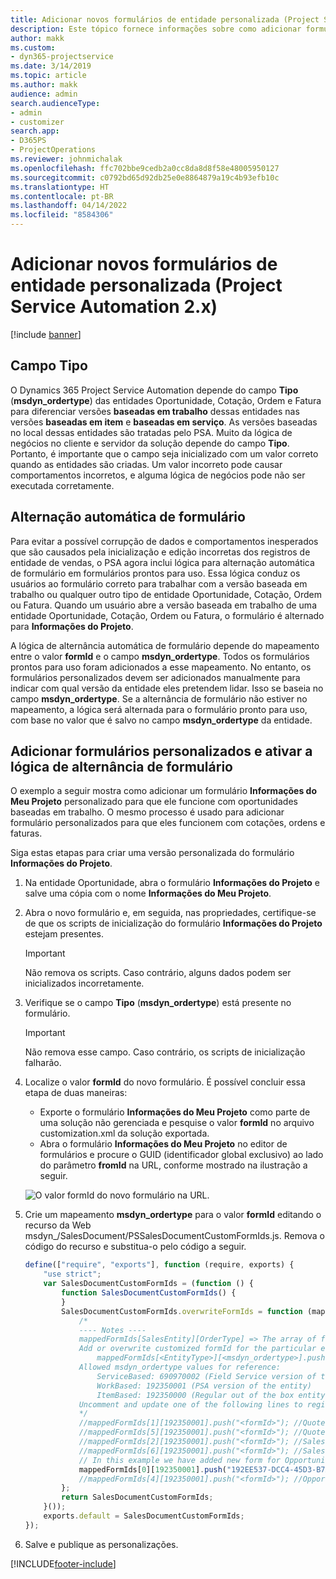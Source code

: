 ```yaml
---
title: Adicionar novos formulários de entidade personalizada (Project Service Automation 2.x)
description: Este tópico fornece informações sobre como adicionar formulários da entidade personalizada para oportunidades, cotações, ordens ou faturas no Dynamics 365 Project Service Automation 2.x.
author: makk
ms.custom:
- dyn365-projectservice
ms.date: 3/14/2019
ms.topic: article
ms.author: makk
audience: admin
search.audienceType:
- admin
- customizer
search.app:
- D365PS
- ProjectOperations
ms.reviewer: johnmichalak
ms.openlocfilehash: ffc702bbe9cedb2a0cc8da8d8f58e48005950127
ms.sourcegitcommit: c0792bd65d92db25e0e8864879a19c4b93efb10c
ms.translationtype: HT
ms.contentlocale: pt-BR
ms.lasthandoff: 04/14/2022
ms.locfileid: "8584306"
---
```

# <a name="add-new-custom-entity-forms-project-service-automation-2x"></a>Adicionar novos formulários de entidade personalizada (Project Service Automation 2.x)

[!include [banner](../../includes/psa-now-project-operations.md)]

## <a name="type-field"></a>Campo Tipo 

O Dynamics 365 Project Service Automation depende do campo **Tipo** (**msdyn\_ordertype**) das entidades Oportunidade, Cotação, Ordem e Fatura para diferenciar versões **baseadas em trabalho** dessas entidades nas versões **baseadas em item** e **baseadas em serviço**. As versões baseadas no local dessas entidades são tratadas pelo PSA. Muito da lógica de negócios no cliente e servidor da solução depende do campo **Tipo**. Portanto, é importante que o campo seja inicializado com um valor correto quando as entidades são criadas. Um valor incorreto pode causar comportamentos incorretos, e alguma lógica de negócios pode não ser executada corretamente.

## <a name="automatic-form-switching"></a>Alternação automática de formulário

Para evitar a possível corrupção de dados e comportamentos inesperados que são causados pela inicialização e edição incorretas dos registros de entidade de vendas, o PSA agora inclui lógica para alternação automática de formulário em formulários prontos para uso. Essa lógica conduz os usuários ao formulário correto para trabalhar com a versão baseada em trabalho ou qualquer outro tipo de entidade Oportunidade, Cotação, Ordem ou Fatura. Quando um usuário abre a versão baseada em trabalho de uma entidade Oportunidade, Cotação, Ordem ou Fatura, o formulário é alternado para **Informações do Projeto**.

A lógica de alternância automática de formulário depende do mapeamento entre o valor **formId** e o campo **msdyn\_ordertype**. Todos os formulários prontos para uso foram adicionados a esse mapeamento. No entanto, os formulários personalizados devem ser adicionados manualmente para indicar com qual versão da entidade eles pretendem lidar. Isso se baseia no campo **msdyn\_ordertype**. Se a alternância de formulário não estiver no mapeamento, a lógica será alternada para o formulário pronto para uso, com base no valor que é salvo no campo **msdyn\_ordertype** da entidade.

## <a name="add-custom-forms-and-turn-on-the-form-switching-logic"></a>Adicionar formulários personalizados e ativar a lógica de alternância de formulário

O exemplo a seguir mostra como adicionar um formulário **Informações do Meu Projeto** personalizado para que ele funcione com oportunidades baseadas em trabalho. O mesmo processo é usado para adicionar formulário personalizados para que eles funcionem com cotações, ordens e faturas.

Siga estas etapas para criar uma versão personalizada do formulário **Informações do Projeto**.

1. Na entidade Oportunidade, abra o formulário **Informações do Projeto** e salve uma cópia com o nome **Informações do Meu Projeto**.
2. Abra o novo formulário e, em seguida, nas propriedades, certifique-se de que os scripts de inicialização do formulário **Informações do Projeto** estejam presentes. 

    > [!IMPORTANT]
    > Não remova os scripts. Caso contrário, alguns dados podem ser inicializados incorretamente.

3. Verifique se o campo **Tipo** (**msdyn\_ordertype**) está presente no formulário. 

    > [!IMPORTANT]
    > Não remova esse campo. Caso contrário, os scripts de inicialização falharão.

4. Localize o valor **formId** do novo formulário. É possível concluir essa etapa de duas maneiras:

    - Exporte o formulário **Informações do Meu Projeto** como parte de uma solução não gerenciada e pesquise o valor **formId** no arquivo customization.xml da solução exportada.
    - Abra o formulário **Informações do Meu Projeto** no editor de formulários e procure o GUID (identificador global exclusivo) ao lado do parâmetro **fromId** na URL, conforme mostrado na ilustração a seguir.

    ![O valor formId do novo formulário na URL.](media/how-to-add-custom-forms-in-v2.0.png)

5. Crie um mapeamento **msdyn\_ordertype** para o valor **formId** editando o recurso da Web msdyn\_/SalesDocument/PSSalesDocumentCustomFormIds.js. Remova o código do recurso e substitua-o pelo código a seguir.

    ```javascript
    define(["require", "exports"], function (require, exports) {
        "use strict";
        var SalesDocumentCustomFormIds = (function () {
            function SalesDocumentCustomFormIds() {
            }
            SalesDocumentCustomFormIds.overwriteFormIds = function (mappedFormIds) {
                /*
                ---- Notes ----
                mappedFormIds[SalesEntity][OrderType] => The array of forms IDs that support particular entity and order type
                Add or overwrite customized formId for the particular entity and order type by calling:
                    mappedFormIds[<EntityType>][<msdyn_ordertype>].push("<formId>");
                Allowed msdyn_ordertype values for reference:
                    ServiceBased: 690970002 (Field Service version of the entity)
                    WorkBased: 192350001 (PSA version of the entity)
                    ItemBased: 192350000 (Regular out of the box entity)
                Uncomment and update one of the following lines to register custom PSA form for required entity:
                */      
                //mappedFormIds[1][192350001].push("<formId>"); //Quote
                //mappedFormIds[5][192350001].push("<formId>"); //Quote Line
                //mappedFormIds[2][192350001].push("<formId>"); //Sales Order
                //mappedFormIds[6][192350001].push("<formId>"); //Sales Order Line
                // In this example we have added new form for Opportunity
                mappedFormIds[0][192350001].push("192EE537-DCC4-45D3-B7AF-EA694B9113D2"); //Opportunity
                //mappedFormIds[4][192350001].push("<formId>"); //Opportunity Line
            };
            return SalesDocumentCustomFormIds;
        }());
        exports.default = SalesDocumentCustomFormIds;
    });
    ```

6. Salve e publique as personalizações.


[!INCLUDE[footer-include](../../includes/footer-banner.md)]
